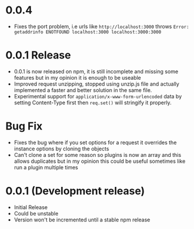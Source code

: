 # 0.0.4
- Fixes the port problem, i.e urls like `http://localhost:3000` throws `Error: getaddrinfo ENOTFOUND localhost:3000 localhost:3000:3000`

# 0.0.1 Release
- 0.0.1 is now released on npm, it is still incomplete and missing some features but in my opinion it is enough to be useable
- Improved request unzipping, stopped using unzip.js file and actually implemented a faster and better solution in the same file.
- Experimental support for `application/x-www-form-urlencoded` data by setting Content-Type first then `req.set()` will stringify it properly.

# Bug Fix
- Fixes the bug where if you set options for a request it overrides the instance options by cloning the objects
- Can't clone a set for some reason so plugins is now an array and this allows duplicates but in my opinion this could be useful sometimes like run a plugin multiple times

# 0.0.1 (Development release)
- Initial Release
- Could be unstable
- Version won't be incremented until a stable npm release
